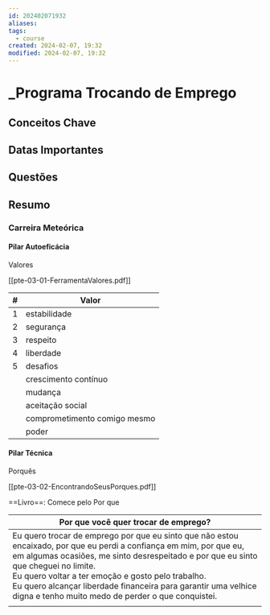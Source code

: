 ```yaml
---
id: 202402071932
aliases: 
tags:
  - course
created: 2024-02-07, 19:32
modified: 2024-02-07, 19:32
---
```

# _Programa Trocando de Emprego

## Conceitos Chave

## Datas Importantes

## Questões

## Resumo

### Carreira Meteórica

#### Pilar Autoeficácia

Valores

[[pte-03-01-FerramentaValores.pdf]]

| # | Valor |
| ---- | ---- |
| 1 | estabilidade |
| 2 | segurança |
| 3 | respeito |
| 4 | liberdade |
| 5 | desafios |
|  | crescimento contínuo |
|  | mudança |
|  | aceitação social |
|  | comprometimento comigo mesmo |
|  | poder |

#### Pilar Técnica

Porquês

[[pte-03-02-EncontrandoSeusPorques.pdf]]

==Livro==: Comece pelo Por que

| Por que você quer trocar de emprego? |
| ---- |
| Eu quero trocar de emprego por que eu sinto que não estou encaixado, por que eu perdi a confiança em mim, por que eu, em algumas ocasiões, me sinto desrespeitado e por que eu sinto que cheguei no limite.<br>Eu quero voltar a ter emoção e gosto pelo trabalho.<br>Eu quero alcançar liberdade financeira para garantir uma velhice digna e tenho muito medo de perder o que conquistei. |
|  |